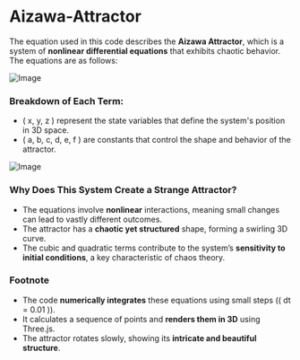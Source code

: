 # Aizawa-Attractor

The equation used in this code describes the **Aizawa Attractor**, which is a system of **nonlinear differential equations** that exhibits chaotic behavior. The equations are as follows:

![Image](https://github.com/user-attachments/assets/c5fe25a3-ef18-4597-883c-64f59ad61f2d)

### Breakdown of Each Term:
- \( x, y, z \) represent the state variables that define the system's position in 3D space.
- \( a, b, c, d, e, f \) are constants that control the shape and behavior of the attractor.

![Image](https://github.com/user-attachments/assets/75dfc0cb-912a-4a90-881e-80fed64d1aed)

### **Why Does This System Create a Strange Attractor?**
- The equations involve **nonlinear** interactions, meaning small changes can lead to vastly different outcomes.
- The attractor has a **chaotic yet structured** shape, forming a swirling 3D curve.
- The cubic and quadratic terms contribute to the system’s **sensitivity to initial conditions**, a key characteristic of chaos theory.

### **Footnote**
- The code **numerically integrates** these equations using small steps (\( dt = 0.01 \)).
- It calculates a sequence of points and **renders them in 3D** using Three.js.
- The attractor rotates slowly, showing its **intricate and beautiful structure**.

